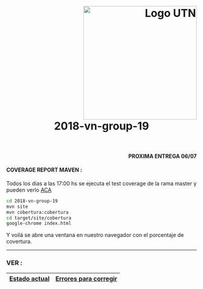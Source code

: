 <h1>
  <br>
  <div class="row">
  <div class="column" align = "right" ><a href = "http://dds-jv.github.io"><img src = "https://www.frba.utn.edu.ar/wp-content/uploads/logo-utn.ba-horizontal-e1471367724904.jpg" alt="Logo UTN" width="300"></a></div>
  <div class="column" align= "center">2018-vn-group-19</div>
</div>
  </br>
</h1>

<h4>
 <div class="column" align= "right">PROXIMA ENTREGA 06/07</div>
</h4>

#### COVERAGE REPORT MAVEN :

Todos los dias a las 17:00 hs se ejecuta el test coverage de la rama master y pueden verlo [ACA](https://2018-vn-group-19.github.io/)
  
```bash
cd 2018-vn-group-19
mvn site
mvn cobertura:cobertura
cd target/site/cobertura
google-chrome index.html
```
Y voilá se abre una ventana en nuestro navegador con el porcentaje de covertura.

---------------------------------------

### VER :
| [Estado actual](https://github.com/dds-utn/2018-vn-group-19/blob/master/estadoActual.md)| [Errores para corregir](https://docs.google.com/document/d/1BENZwwaOZAl6IKjz4qA4VWl0lxc9Onfync_5MM8jDPE/edit?usp=sharing) |
| :---------:   |  :----------------:   |
  
